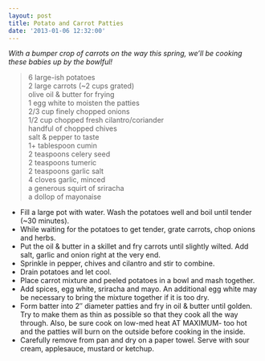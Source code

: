 ```yaml
---
layout: post
title: Potato and Carrot Patties
date: '2013-01-06 12:32:00'
---
```


*With a bumper crop of carrots on the way this spring, we’ll be cooking these babies up by the bowlful!*

> 6 large-ish potatoes    
> 2 large carrots (~2 cups grated)      
> olive oil & butter for frying      
> 1 egg white to moisten the patties      
> 2/3 cup finely chopped onions      
> 1/2 cup chopped fresh cilantro/coriander      
> handful of chopped chives      
> salt & pepper to taste      
> 1+ tablespoon cumin      
> 2 teaspoons celery seed      
> 2 teaspoons tumeric      
> 2 teaspoons garlic salt      
> 4 cloves garlic, minced      
> a generous squirt of sriracha      
> a dollop of mayonaise      

* Fill a large pot with water. Wash the potatoes well and boil until tender (~30 minutes).
* While waiting for the potatoes to get tender, grate carrots, chop onions and herbs.
* Put the oil & butter in a skillet and fry carrots until slightly wilted. Add salt, garlic and onion right at the very end.
* Sprinkle in pepper, chives and cilantro and stir to combine.
* Drain potatoes and let cool.
* Place carrot mixture and peeled potatoes in a bowl and mash together.
* Add spices, egg white, sriracha and mayo. An additional egg white may be necessary to bring the mixture together if it is too dry.
* Form batter into 2″ diameter patties and fry in oil & butter until golden. Try to make them as thin as possible so that they cook all the way through. Also, be sure cook on low-med heat AT MAXIMUM- too hot and the patties will burn on the outside before cooking in the inside.
* Carefully remove from pan and dry on a paper towel. Serve with sour cream, applesauce, mustard or ketchup.